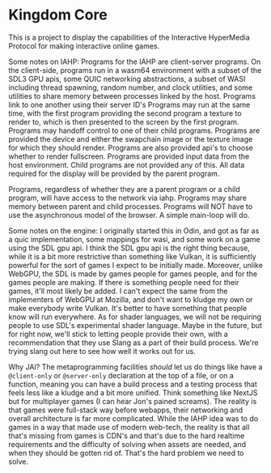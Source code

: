 # Kingdom Core

This is a project to display the capabilities of the Interactive HyperMedia Protocol for making interactive online games.

Some notes on IAHP:
Programs for the IAHP are client-server programs.
On the client-side, programs run in a wasm64 environment with a subset of the SDL3 GPU apis, some QUIC networking abstractions, a subset of WASI
including thread spawning, random number, and clock utilities, and some utilities to share memory between processes linked by the host.
Programs link to one another using their server ID's
Programs may run at the same time, with the first program providing the second program a texture to render to, which is then
presented to the screen by the first program.
Programs may handoff control to one of their child programs.
Programs are provided the device and either the swapchain image or the texture image for which they should render.
Programs are also provided api's to choose whether to render fullscreen.
Programs are provided input data from the host environment.
Child programs are not provided any of this. All data required for the display will be provided by the parent program.

Programs, regardless of whether they are a parent program or a child program, will have access to the network via iahp.
Programs may share memory between parent and child processes.
Programs will NOT have to use the asynchronous model of the browser. A simple main-loop will do.

Some notes on the engine:
I originally started this in Odin, and got as far as a quic implementation, some mappings for wasi, and some work on a game using the SDL gpu api.
I think the SDL gpu api is the right thing because, while it is a bit more restrictive than something like Vulkan, it is sufficiently powerful for
the sort of games I expect to be initially made. Moreover, unlike WebGPU, the SDL is made by games people for games people, and for the games
people are making. If there is something people need for their games, it'll most likely be added. I can't expect the same from the implementers of
WebGPU at Mozilla, and don't want to kludge my own or make everybody write Vulkan. It's better to have something that people know will run everywhere.
As for shader languages, we will not be requiring people to use SDL's experimental shader language. Maybe in the future, but for right now, we'll stick
to letting people provide their own, with a recommendation that they use Slang as a part of their build process. We're trying slang out here to see how 
well it works out for us.

Why JAI? The metaprogramming facilities _should_ let us do things like have a `@client-only` or `@server-only` declaration at the top of a file, or on a 
function, meaning you can have a build process and a testing process that feels less like a kludge and a bit more unified. Think something like NextJS
but for multiplayer games (I can hear Jon's pained screams). The reality is that games were full-stack way before webapps, their networking and overall
architecture is far more complicated. While the IAHP idea was to do games in a way that made use of modern web-tech, the reality is that all that's missing
from games is CDN's and that's due to the hard realtime requirements and the difficulty of solving when assets are needed, and when they should be gotten
rid of. That's the hard problem we need to solve.  
